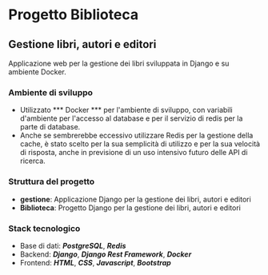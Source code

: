 # Progetto Biblioteca
## Gestione libri, autori e editori

Applicazione web per la gestione dei libri sviluppata in Django e su ambiente Docker.

### Ambiente di sviluppo
- Utilizzato *** Docker *** per l'ambiente di sviluppo, con variabili d'ambiente per l'accesso al database e per il servizio di redis per la parte di database.
- Anche se sembrerebbe eccessivo utilizzare Redis per la gestione della cache, è stato scelto per la sua semplicità di utilizzo e per la sua velocità di risposta, anche in previsione di un uso intensivo futuro delle API di ricerca.

### Struttura del progetto

- **gestione**: Applicazione Django per la gestione dei libri, autori e editori
- **Biblioteca**: Progetto Django per la gestione dei libri, autori e editori


### Stack tecnologico
- Base di dati: ***PostgreSQL***, ***Redis***
- Backend: ***Django***, ***Django Rest Framework***, ***Docker***
- Frontend: ***HTML***, ***CSS***, ***Javascript***, ***Bootstrap***

